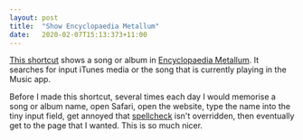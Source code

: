 ```yaml
---
layout: post
title:  "Show Encyclopaedia Metallum"
date:   2020-02-07T15:13:373+11:00
---
```


[This shortcut][] shows a song or album in [Encyclopaedia Metallum][]. It searches for input iTunes media or the song that is currently playing in the Music app.

[This shortcut]: https://www.icloud.com/shortcuts/3c215b12a3f0482ba7dc0a541ed90c1b
[Encyclopaedia Metallum]: https://www.metal-archives.com

Before I made this shortcut, several times each day I would memorise a song or album name, open Safari, open the website, type the name into the tiny input field, get annoyed that [spellcheck][] isn't overridden, then eventually get to the page that I wanted.
This is so much nicer.

[spellcheck]: https://www.w3.org/TR/html52/editing.html#element-attrdef-global-spellcheck
